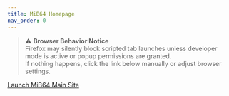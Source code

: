 ```yaml
---
title: MiB64 Homepage
nav_order: 0
---
```


<!-- ClauseEcho: Silent Tab Block Disclosure -->
> ⚠️ **Browser Behavior Notice**  
> Firefox may silently block scripted tab launches unless developer mode is active or popup permissions are granted.  
> If nothing happens, click the link below manually or adjust browser settings.

<a href="mainsite-redirect.html" onclick="window.open('https://www.mib64.net/', '_blank');">Launch MiB64 Main Site</a>

<!-- ClauseEcho: Homepage Redirect Protocol Complete -->
